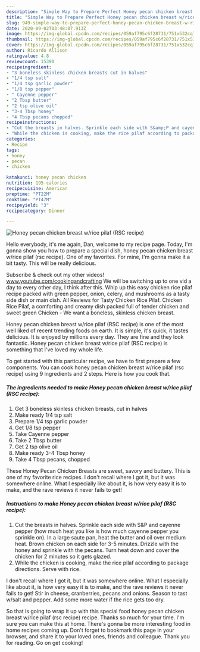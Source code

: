 ```yaml
---
description: "Simple Way to Prepare Perfect Honey pecan chicken breast w/rice pilaf (RSC recipe)"
title: "Simple Way to Prepare Perfect Honey pecan chicken breast w/rice pilaf (RSC recipe)"
slug: 949-simple-way-to-prepare-perfect-honey-pecan-chicken-breast-w-rice-pilaf-rsc-recipe
date: 2020-09-02T03:48:07.913Z
image: https://img-global.cpcdn.com/recipes/059af795c6f28731/751x532cq70/honey-pecan-chicken-breast-wrice-pilaf-rsc-recipe-recipe-main-photo.jpg
thumbnail: https://img-global.cpcdn.com/recipes/059af795c6f28731/751x532cq70/honey-pecan-chicken-breast-wrice-pilaf-rsc-recipe-recipe-main-photo.jpg
cover: https://img-global.cpcdn.com/recipes/059af795c6f28731/751x532cq70/honey-pecan-chicken-breast-wrice-pilaf-rsc-recipe-recipe-main-photo.jpg
author: Ricardo Allison
ratingvalue: 4.8
reviewcount: 15390
recipeingredient:
- "3 boneless skinless chicken breasts cut in halves"
- "1/4 tsp salt"
- "1/4 tsp garlic powder"
- "1/8 tsp pepper"
- " Cayenne pepper"
- "2 Tbsp butter"
- "2 tsp olive oil"
- "3-4 Tbsp honey"
- "4 Tbsp pecans chopped"
recipeinstructions:
- "Cut the breasts in halves. Sprinkle each side with S&amp;P and cayenne pepper (how much heat you like is how much cayenne pepper you sprinkle on). In a large saute pan, heat the butter and oil over medium heat. Brown chicken on each side for 3-5 minutes. Drizzle with the honey and sprinkle with the pecans. Turn heat down and cover the chicken for 2 minutes so it gets glazed."
- "While the chicken is cooking, make the rice pilaf according to package directions. Serve with rice."
categories:
- Recipe
tags:
- honey
- pecan
- chicken

katakunci: honey pecan chicken 
nutrition: 195 calories
recipecuisine: American
preptime: "PT22M"
cooktime: "PT47M"
recipeyield: "3"
recipecategory: Dinner

---
```



![Honey pecan chicken breast w/rice pilaf (RSC recipe)](https://img-global.cpcdn.com/recipes/059af795c6f28731/751x532cq70/honey-pecan-chicken-breast-wrice-pilaf-rsc-recipe-recipe-main-photo.jpg)

Hello everybody, it's me again, Dan, welcome to my recipe page. Today, I'm gonna show you how to prepare a special dish, honey pecan chicken breast w/rice pilaf (rsc recipe). One of my favorites. For mine, I'm gonna make it a bit tasty. This will be really delicious.

Subscribe &amp; check out my other videos! www.youtube.com/cookingandcrafting We will be switching up to one vid a day to every other day, I think after this. Whip up this easy chicken rice pilaf recipe packed with green pepper, onion, celery, and mushrooms as a tasty side dish or main dish. All Reviews for Tasty Chicken Rice Pilaf. Chicken Rice Pilaf, a comforting and creamy dish packed full of tender chicken and sweet green Chicken - We want a boneless, skinless chicken breast.

Honey pecan chicken breast w/rice pilaf (RSC recipe) is one of the most well liked of recent trending foods on earth. It is simple, it's quick, it tastes delicious. It is enjoyed by millions every day. They are fine and they look fantastic. Honey pecan chicken breast w/rice pilaf (RSC recipe) is something that I've loved my whole life.


To get started with this particular recipe, we have to first prepare a few components. You can cook honey pecan chicken breast w/rice pilaf (rsc recipe) using 9 ingredients and 2 steps. Here is how you cook that.

<!--inarticleads1-->

##### The ingredients needed to make Honey pecan chicken breast w/rice pilaf (RSC recipe):

1. Get 3 boneless skinless chicken breasts, cut in halves
1. Make ready 1/4 tsp salt
1. Prepare 1/4 tsp garlic powder
1. Get 1/8 tsp pepper
1. Take  Cayenne pepper
1. Take 2 Tbsp butter
1. Get 2 tsp olive oil
1. Make ready 3-4 Tbsp honey
1. Take 4 Tbsp pecans, chopped


These Honey Pecan Chicken Breasts are sweet, savory and buttery. This is one of my favorite rice recipes. I don&#39;t recall where I got it, but it was somewhere online. What I especially like about it, is how very easy it is to make, and the rave reviews it never fails to get! 

<!--inarticleads2-->

##### Instructions to make Honey pecan chicken breast w/rice pilaf (RSC recipe):

1. Cut the breasts in halves. Sprinkle each side with S&amp;P and cayenne pepper (how much heat you like is how much cayenne pepper you sprinkle on). In a large saute pan, heat the butter and oil over medium heat. Brown chicken on each side for 3-5 minutes. Drizzle with the honey and sprinkle with the pecans. Turn heat down and cover the chicken for 2 minutes so it gets glazed.
1. While the chicken is cooking, make the rice pilaf according to package directions. Serve with rice.


I don&#39;t recall where I got it, but it was somewhere online. What I especially like about it, is how very easy it is to make, and the rave reviews it never fails to get! Stir in cheese, cranberries, pecans and onions. Season to tast w/salt and pepper. Add some more water if the rice gets too dry. 

So that is going to wrap it up with this special food honey pecan chicken breast w/rice pilaf (rsc recipe) recipe. Thanks so much for your time. I'm sure you can make this at home. There's gonna be more interesting food in home recipes coming up. Don't forget to bookmark this page in your browser, and share it to your loved ones, friends and colleague. Thank you for reading. Go on get cooking!
